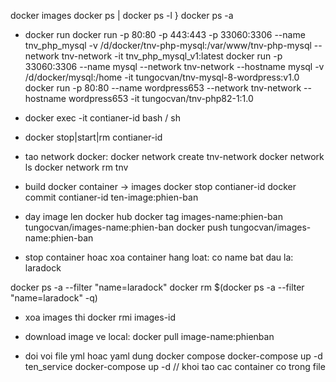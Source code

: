 docker images
docker ps | docker ps -l } docker ps -a

- docker run
docker run -p 80:80 -p 443:443 -p 33060:3306 --name tnv_php_mysql -v /d/docker/tnv-php-mysql:/var/www/tnv-php-mysql --network tnv-network -it tnv_php_mysql_v1:latest
docker run -p 33060:3306 --name mysql --network tnv-network --hostname mysql  -v /d/docker/mysql:/home -it tungocvan/tnv-mysql-8-wordpress:v1.0
docker run -p 80:80 --name wordpress653 --network tnv-network --hostname wordpress653  -it tungocvan/tnv-php82-1:1.0

- docker exec -it contianer-id bash / sh
- docker stop|start|rm contianer-id

- tao network docker:
docker network create tnv-network
docker network ls
docker network rm tnv

- build docker container -> images
docker stop  contianer-id
docker commit  contianer-id ten-image:phien-ban

- day image len docker hub
docker tag images-name:phien-ban tungocvan/images-name:phien-ban
docker push tungocvan/images-name:phien-ban

- stop container hoac xoa container hang loat: co name bat dau la: laradock

docker ps -a --filter "name=laradock"
docker rm $(docker ps -a --filter "name=laradock" -q)

- xoa images thi docker rmi images-id

- download image ve local:
docker pull image-name:phienban

- doi voi file yml hoac yaml dung docker compose
 docker-compose up -d ten_service 
 docker-compose up -d  // khoi tao cac container co trong file